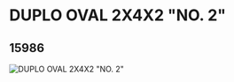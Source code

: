 # DUPLO OVAL 2X4X2 "NO. 2"
## 15986
![DUPLO OVAL 2X4X2 "NO. 2"](https://lc-www-live-s.legocdn.com/media/bricks/5/2/6056624.jpg)